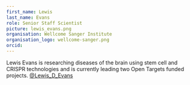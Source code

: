 ```yaml
---
first_name: Lewis
last_name: Evans
role: Senior Staff Scientist
picture: lewis_evans.png
organisation: Wellcome Sanger Institute
organisation_logo: wellcome-sanger.png
orcid: 
---
```


Lewis Evans is researching diseases of the brain using stem cell and CRISPR technologies and is currently leading two Open Targets funded projects. <a href="https://twitter.com/Lewis_D_Evans" target="_blank">@Lewis_D_Evans</a>
